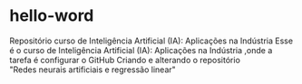# hello-word
Repositório curso de Inteligência Artificial (IA): Aplicações na Indústria
Esse é o curso de Inteligência Artificial (IA): Aplicações na Indústria ,onde a tarefa é configurar o GitHub 
Criando e  alterando o repositório  
"Redes  neurais artificiais  e regressão linear"
